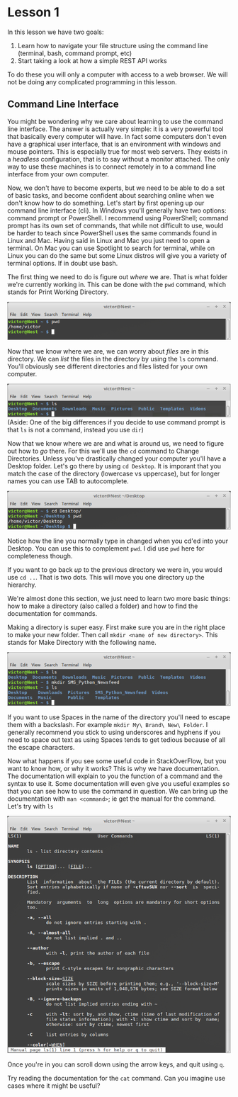 # Lesson 1

In this lesson we have two goals:
1. Learn how to navigate your file structure using the command line (terminal, bash, command prompt, etc)
2. Start taking a look at how a simple REST API works

To do these you will only a computer with access to a web browser.
We will not be doing any complicated programming in this lesson.

## Command Line Interface
You might be wondering why we care about learning to use the command line interface.
The answer is actually very simple: it is a very powerful tool that basically every computer will have.
In fact some computers don't even have a graphical user interface, that is an environment with windows and mouse pointers.
This is especially true for most web servers.
They exists in a _headless_ configuration, that is to say without a monitor attached.
The only way to use these machines is to connect remotely in to a command line interface from your own computer.

Now, we don't have to become experts, but we need to be able to do a set of basic tasks, and become confident about searching online when we don't know how to do something. Let's start by first opening up our command line interface (cli). 
In Windows you'll generally have two options: command prompt or PowerShell.
I recommend using PowerShell; command prompt has its own set of commands, that while not difficult to use, would be harder to teach since PowerShell uses the same commands found in Linux and Mac. 
Having said in Linux and Mac you just need to open a terminal. 
On Mac you can use Spotlight to search for terminal, while on Linux you can do the same but some Linux distros will give you a variety of terminal options. 
If in doubt use bash.

The first thing we need to do is figure out _where_ we are.
That is what folder we're currently working in.
This can be done with the `pwd` command, which stands for Print Working Directory.

![print working directory](pwd.png)

Now that we know where we are, we can worry about _files_ are in this directory.
We can _list_ the files in the directory by using the `ls` command.
You'll obviously see different directories and files listed for your own computer.

![list files and directories](ls.png)
(Aside: One of the big differences if you decide to use command prompt is that `ls` is not a command, instead you use `dir`)

Now that we know where we are and what is around us, we need to figure out how to _go_ there.
For this we'll use the `cd` command to Change Directories.
Unless you've drastically changed your computer you'll have a Desktop folder.
Let's go there by using `cd Desktop`.
It is imporant that you match the case of the directory (lowercase vs uppercase), but for longer names you can use TAB to autocomplete.

![change directory](cd.png)

Notice how the line you normally type in changed when you cd'ed into your Desktop.
You can use this to complement `pwd`.
I did use `pwd` here for completeness though.

If you want to go back _up_ to the previous directory we were in, you would use `cd ..`.
That is two dots.
This will move you one directory up the hierarchy.

We're almost done this section, we just need to learn two more basic things: how to make a directory (also called a folder) and how to find the documentation for commands.

Making a directory is super easy.
First make sure you are in the right place to make your new folder.
Then call `mkdir <name of new directory>`.
This stands for Make Directory with the following name.

![make a new directory](mkdir.png)

If you want to use Spaces in the name of the directory you'll need to escape them with a backslash.
For example `mkdir My\ Brand\ New\ Folder`.
I generally recommend you stick to using underscores and hyphens if you need to space out text as using Spaces tends to get tedious because of all the escape characters.

Now what happens if you see some useful code in StackOverFlow, but you want to know how, or why it works?
This is why we have documentation.
The documentation will explain to you the function of a command and the syntax to use it.
Some documentation will even give you useful examples so that you can see how to use the command in question.
We can bring up the documentation with `man <command>`; ie get the manual for the command.
Let's try with `ls`

![get the manual for ls](man.png)

Once you're in you can scroll down using the arrow keys, and quit using `q`.

Try reading the documentation for the `cat` command.
Can you imagine use cases where it might be useful?
